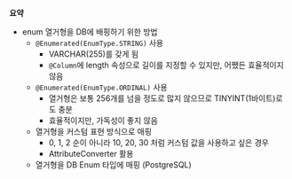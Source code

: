 **요약**
- enum 열거형을 DB에 배핑하기 위한 방법
  - `@Enumerated(EnumType.STRING)` 사용
    - VARCHAR(255)를 갖게 됨
    - `@Column`에 length 속성으로 길이를 지정할 수 있지만, 어쨌든 효율적이지 않음
  - `@Enumerated(EnumType.ORDINAL)` 사용
    - 열거형은 보통 256개를 넘을 정도로 많지 않으므로 TINYINT(1바이트)로도 충분
    - 효율적이지만, 가독성이 좋지 않음
  - 열거형을 커스텀 표현 방식으로 매핑
    - 0, 1, 2 순이 아니라 10, 20, 30 처럼 커스텀 값을 사용하고 싶은 경우
    - AttributeConverter 활용
  - 열거형을 DB Enum 타입에 매핑 (PostgreSQL)
